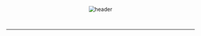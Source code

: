 <div align="center">

![header](https://capsule-render.vercel.app/api?type=Cylinder&color=000000&height=150&section=header&text=파이썬%20프로젝트&fontColor=ffffff&fontSize=70&animation=fadeIn&fontAlignY=55)


 <br/>
 <hr>
</hr>
<br/>

<div align=center>

<br/>
</div>
</div>
<!---
xdragonball6/xdragonball6 is a ✨ special ✨ repository because its `README.md` (this file) appears on your GitHub profile.
You can click the Preview link to take a look at your changes.
--->

